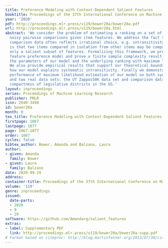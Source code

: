 ```yaml
---
title: Preference Modeling with Context-Dependent Salient Features
booktitle: Proceedings of the 37th International Conference on Machine Learning
year: '2020'
pdf: http://proceedings.mlr.press/v119/bower20a/bower20a.pdf
url: http://proceedings.mlr.press/v119/bower20a.html
abstract: 'We consider the problem of estimating a ranking on a set of items from
  noisy pairwise comparisons given item features. We address the fact that pairwise
  comparison data often reflects irrational choice, e.g. intransitivity. Our key observation
  is that two items compared in isolation from other items may be compared based on
  only a salient subset of features. Formalizing this framework, we propose the salient
  feature preference model and prove a finite sample complexity result for learning
  the parameters of our model and the underlying ranking with maximum likelihood estimation.
  We also provide empirical results that support our theoretical bounds and illustrate
  how our model explains systematic intransitivity. Finally we demonstrate strong
  performance of maximum likelihood estimation of our model on both synthetic data
  and two real data sets: the UT Zappos50K data set and comparison data about the
  compactness of legislative districts in the US.'
layout: inproceedings
series: Proceedings of Machine Learning Research
publisher: PMLR
issn: 2640-3498
id: bower20a
month: 0
tex_title: Preference Modeling with Context-Dependent Salient Features
firstpage: 1067
lastpage: 1077
page: 1067-1077
order: 1067
cycles: false
bibtex_author: Bower, Amanda and Balzano, Laura
author:
- given: Amanda
  family: Bower
- given: Laura
  family: Balzano
date: 2020-09-29
address: 
container-title: Proceedings of the 37th International Conference on Machine Learning
volume: '119'
genre: inproceedings
issued:
  date-parts:
  - 2020
  - 9
  - 29
software: https://github.com/Amandarg/salient_features
extras:
- label: Supplementary PDF
  link: http://proceedings.mlr.press/v119/bower20a/bower20a-supp.pdf
# Format based on citeproc: http://blog.martinfenner.org/2013/07/30/citeproc-yaml-for-bibliographies/
---
```

